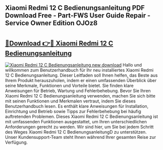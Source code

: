 ## Xiaomi Redmi 12 C Bedienungsanleitung PDF Download Free - Part-FWS User Guide Repair - Service Owner Edition OJOz8

# <h2><a href="http://df1hipp.blite.top/?on=Xiaomi+Redmi+12+C+Bedienungsanleitung">🔗Download 👉🔴 Xiaomi Redmi 12 C Bedienungsanleitung</a></h2>

[![Xiaomi Redmi 12 C Bedienungsanleitung new download](https://i.imgur.com/lujVjoI.png)](http://df1hipp.blite.top/?on=Xiaomi+Redmi+12+C+Bedienungsanleitung)
Hallo und willkommen zum Benutzerhandbuch für Ihr neu installiertes Xiaomi Redmi 12 C Bedienungsanleitung. Dieser Leitfaden soll Ihnen helfen, das Beste aus Ihrem Produkt herauszuholen, indem er einen umfassenden Überblick über seine Merkmale, Funktionen und Vorteile bietet. Sie finden klare Anweisungen für Betrieb, Wartung und Fehlerbehebung. Bevor Sie Ihren Xiaomi Redmi 12 C Bedienungsanleitung verwenden, machen Sie sich bitte mit seinen Funktionen und Merkmalen vertraut, indem Sie dieses Benutzerhandbuch lesen. Es enthält klare Anweisungen für Installation, Einrichtung und Betrieb sowie Tipps zur Fehlerbehebung bei häufig auftretenden Problemen. Dieses Xiaomi Redmi 12 C Bedienungsanleitung ist mit umfassenden Funktionen ausgestattet, um Ihren unterschiedlichen Anforderungen gerecht zu werden. Wir sind hier, um Sie bei jedem Schritt des Weges Xiaomi Redmi 12 C BedienungsanleitungD zu unterstützen. Unser Kundensupport-Team steht Ihnen während Ihrer gesamten Reise zur Verfügung.
